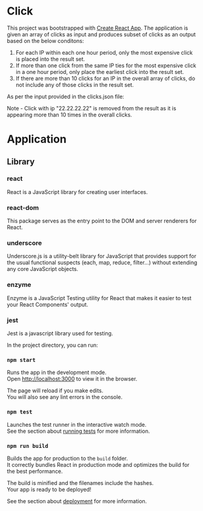 # Click

This project was bootstrapped with [Create React App](https://github.com/facebook/create-react-app). The application is given an array of clicks as input and produces subset of clicks as an output based on the below conditons:

1. For each IP within each one hour period, only the most expensive click is placed into the
result set.
2. If more than one click from the same IP ties for the most expensive click in a one hour
period, only place the earliest click into the result set.
3. If there are more than 10 clicks for an IP in the overall array of clicks, do not include any
of those clicks in the result set.

As per the input provided in the clicks.json file:

Note - Click with ip "22.22.22.22" is removed from the result as it is appearing more than 10 times in the overall clicks.


# Application

## Library

### react
React is a JavaScript library for creating user interfaces.

### react-dom
This package serves as the entry point to the DOM and server renderers for React.

### underscore
Underscore.js is a utility-belt library for JavaScript that provides support for the usual functional suspects (each, map, reduce, filter...) without extending any core JavaScript objects.

### enzyme
Enzyme is a JavaScript Testing utility for React that makes it easier to test your React Components' output. 

### jest
Jest is a javascript library used for testing.

In the project directory, you can run:

### `npm start`

Runs the app in the development mode.\
Open [http://localhost:3000](http://localhost:3000) to view it in the browser.

The page will reload if you make edits.\
You will also see any lint errors in the console.

### `npm test`

Launches the test runner in the interactive watch mode.\
See the section about [running tests](https://facebook.github.io/create-react-app/docs/running-tests) for more information.

### `npm run build`

Builds the app for production to the `build` folder.\
It correctly bundles React in production mode and optimizes the build for the best performance.

The build is minified and the filenames include the hashes.\
Your app is ready to be deployed!

See the section about [deployment](https://facebook.github.io/create-react-app/docs/deployment) for more information.
